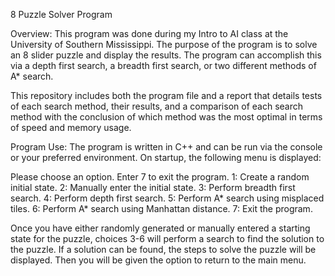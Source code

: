 8 Puzzle Solver Program

Overview:
This program was done during my Intro to AI class at the University of Southern Mississippi.
The purpose of the program is to solve an 8 slider puzzle and display the results. The program
can accomplish this via a depth first search, a breadth first search, or two different methods 
of A* search. 

This repository includes both the program file and a report that details tests of each search 
method, their results, and a comparison of each search method with the conclusion of which method 
was the most optimal in terms of speed and memory usage. 

Program Use:
The program is written in C++ and can be run via the console or your preferred environment.
On startup, the following menu is displayed:

Please choose an option. Enter 7 to exit the program.
1: Create a random initial state.
2: Manually enter the initial state.
3: Perform breadth first search.
4: Perform depth first search.
5: Perform A* search using misplaced tiles.
6: Perform A* search using Manhattan distance.
7: Exit the program.

Once you have either randomly generated or manually entered a starting state for the puzzle,
choices 3-6 will perform a search to find the solution to the puzzle. If a solution can be found,
the steps to solve the puzzle will be displayed. Then you will be given the option to return to 
the main menu.
